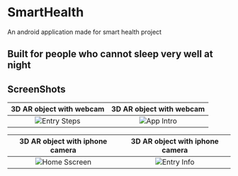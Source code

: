 # SmartHealth
An android application made for smart health project

## Built for people who cannot sleep very well at night

## ScreenShots
3D AR object with webcam                   |3D AR object with webcam              
:-------------------------:|:-------------------------:
![Entry Steps](https://github.com/sithukaungset/SmartHealth/blob/master/Screenshot%20from%202022-05-15%2023-45-38.png) | ![App Intro](https://github.com/sithukaungset/SmartHealth/blob/master/Screenshot%20from%202022-05-15%2023-45-46.png)

3D AR object with iphone camera                |3D AR object with iphone camera                
:-------------------------:|:-------------------------:
![Home Sscreen](https://github.com/sithukaungset/SmartHealth/blob/master/Screenshot%20from%202022-05-15%2023-45-53.png) | ![Entry Info](https://github.com/sithukaungset/SmartHealth/blob/master/Screenshot%20from%202022-05-15%2023-46-05.png)
